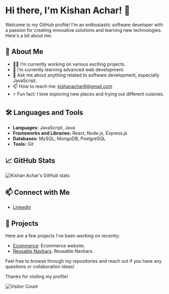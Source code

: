# Hi there, I'm Kishan Achar! 👋

Welcome to my GitHub profile! I'm an enthusiastic software developer with a passion for creating innovative solutions and learning new technologies. Here's a bit about me:

## 🚀 About Me
- 👨‍💻 I’m currently working on various exciting projects.
- 🌱 I’m currently learning advanced web development.
- 💬 Ask me about anything related to software development, especially JavaScript.
- 📫 How to reach me: [kishanachar8@gmail.com](mailto:kishanachar8@gmail.com)
- ⚡ Fun fact: I love exploring new places and trying out different cuisines.

## 🛠️ Languages and Tools
- **Languages:** JavaScript, Java
- **Frameworks and Libraries:** React, Node.js, Express.js
- **Databases:** MySQL, MongoDB, PostgreSQL
- **Tools:** Git

## 📈 GitHub Stats
![Kishan Achar's GitHub stats](https://github-readme-stats.vercel.app/api?username=kishanachar8&show_icons=true&theme=radical)

## 📫 Connect with Me
- [LinkedIn](https://www.linkedin.com/in/kishan-kumar-6a88962b8/)

## 📂 Projects
Here are a few projects I've been working on recently:
- [Ecommerce](https://github.com/kishanachar8/Ecommerce): Ecommerce website.
- [Reusable Navbars](https://github.com/kishanachar8/react-reusable-navbar): Reusable Navbars.

Feel free to browse through my repositories and reach out if you have any questions or collaboration ideas!

Thanks for visiting my profile!

![Visitor Count](https://visitor-badge.glitch.me/badge?page_id=kishanachar8)
